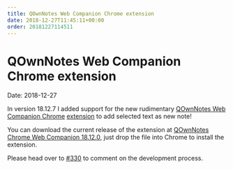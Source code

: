```yaml
---
title: QOwnNotes Web Companion Chrome extension
date: 2018-12-27T11:45:11+00:00
order: 20181227114511
---
```


# QOwnNotes Web Companion Chrome extension

<v-subheader class="blog">Date: 2018-12-27</v-subheader>

In version 18.12.7 I added support for the new rudimentary [QOwnNotes Web Companion ](https://github.com/qownnotes/chrome-web-companion/)[Chrome](https://github.com/qownnotes/chrome-web-companion/) [extension](https://github.com/qownnotes/chrome-web-companion/) to add selected text as new note!

You can download the current release of the extension at [QOwnNotes Chrome Web Companion 18.12.0](https://github.com/qownnotes/chrome-web-companion/releases/tag/18.12.0), just drop the file into Chrome to install the extension.

Please head over to [\#330](https://github.com/pbek/QOwnNotes/issues/330) to comment on the development process.